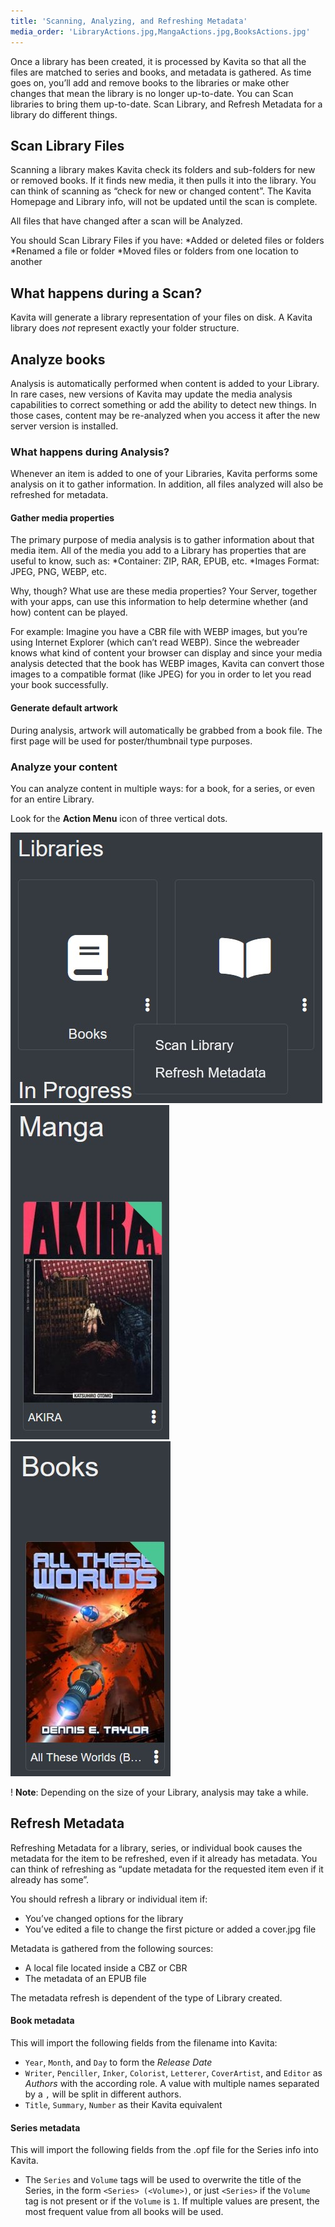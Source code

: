 ```yaml
---
title: 'Scanning, Analyzing, and Refreshing Metadata'
media_order: 'LibraryActions.jpg,MangaActions.jpg,BooksActions.jpg'
---
```


Once a library has been created, it is processed by Kavita so that all the files are matched to series and books, and metadata is gathered. As time goes on, you’ll add and remove books to the libraries or make other changes that mean the library is no longer up-to-date. You can Scan libraries to bring them up-to-date. Scan Library, and Refresh Metadata for a library do different things.

## Scan Library Files

Scanning a library makes Kavita check its folders and sub-folders for new or removed books. If it finds new media, it then pulls it into the library. You can think of scanning as “check for new or changed content”. The Kavita Homepage and Library info, will not be updated until the scan is complete.

All files that have changed after a scan will be Analyzed.

You should Scan Library Files if you have:
*Added or deleted files or folders
*Renamed a file or folder
*Moved files or folders from one location to another


## What happens during a Scan?

Kavita will generate a library representation of your files on disk. A Kavita library does _not_ represent exactly your folder structure.


## Analyze books

Analysis is automatically performed when content is added to your Library. In rare cases, new versions of Kavita may update the media analysis capabilities to correct something or add the ability to detect new things. In those cases, content may be re-analyzed when you access it after the new server version is installed.

### What happens during Analysis?

Whenever an item is added to one of your Libraries, Kavita performs some analysis on it to gather information. In addition, all files analyzed will also be refreshed for metadata.

#### Gather media properties

The primary purpose of media analysis is to gather information about that media item. All of the media you add to a Library has properties that are useful to know, such as:
*Container: ZIP, RAR, EPUB, etc.
*Images Format: JPEG, PNG, WEBP, etc.

Why, though? What use are these media properties? Your Server, together with your apps, can use this information to help determine whether (and how) content can be played.

For example: Imagine you have a CBR file with WEBP images, but you’re using Internet Explorer (which can’t read WEBP). Since the webreader knows what kind of content your browser can display and since your media analysis detected that the book has WEBP images, Kavita can convert those images to a compatible format (like JPEG) for you in order to let you read your book successfully.

#### Generate default artwork

During analysis, artwork will automatically be grabbed from a book file. The first page will be used for poster/thumbnail type purposes.

### Analyze your content

You can analyze content in multiple ways: for a book, for a series, or even for an entire Library.

Look for the **Action Menu** icon of three vertical dots.

![LibraryActions](LibraryActions.jpg "LibraryActions") ![MangaActions](MangaActions.jpg "MangaActions")![BooksActions](BooksActions.jpg "BooksActions")


! **Note**: Depending on the size of your Library, analysis may take a while.



## Refresh Metadata

Refreshing Metadata for a library, series, or individual book causes the metadata for the item to be refreshed, even if it already has metadata. You can think of refreshing as “update metadata for the requested item even if it already has some”.

You should refresh a library or individual item if:
- You’ve changed options for the library
- You’ve edited a file to change the first picture or added a cover.jpg file

Metadata is gathered from the following sources:
- A local file located inside a CBZ or CBR
- The metadata of an EPUB file

The metadata refresh is dependent of the type of Library created.

#### Book metadata

This will import the following fields from the filename into Kavita:
- `Year`, `Month`, and `Day` to form the _Release Date_
- `Writer`, `Penciller`, `Inker`, `Colorist`, `Letterer`, `CoverArtist`, and `Editor` as _Authors_ with the according role.  A value with multiple names separated by a `,` will be split in different authors.
- `Title`, `Summary`, `Number` as their Kavita equivalent

#### Series metadata

This will import the following fields from the .opf file for the Series info into Kavita.

- The `Series` and `Volume` tags will be used to overwrite the title of the Series, in the form `<Series> (<Volume>)`, or just `<Series>` if the `Volume` tag is not present or if the `Volume` is `1`. If multiple values are present, the most frequent value from all books will be used.


